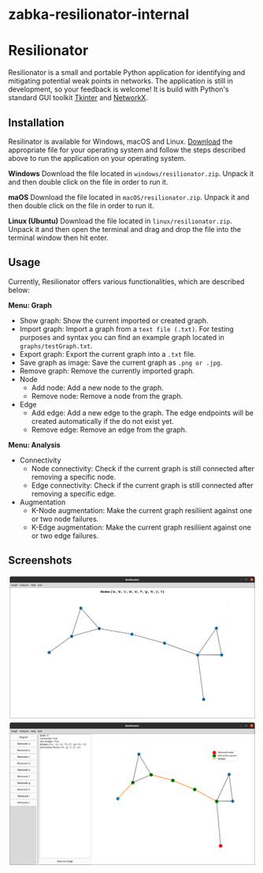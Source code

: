 # zabka-resilionator-internal

# Resilionator
Resilionator is a small and portable Python application for identifying and mitigating potential weak points in networks. The application is still in development, so your feedback is welcome! It is build with Python's standard GUI toolkit [Tkinter](https://docs.python.org/3/library/tkinter.html) and [NetworkX](https://networkx.org/).


## Installation
Resilinator is available for Windows, macOS and Linux. [Download](https://ucloud.univie.ac.at/index.php/s/JfBASDl7sSR3WdM) the appropriate file for your operating system and follow the steps described above to run the application on your operating system. 

**Windows**
Download the file located in ```windows/resilionator.zip```. Unpack it and then double click on the file in order to run it.

**maOS**
Download the file located in ```macOS/resilionator.zip```. Unpack it and then double click on the file in order to run it.

**Linux (Ubuntu)**
Download the file located in ```linux/resilionator.zip```. Unpack it and then open the terminal and drag and drop the file into the terminal window then hit enter.


## Usage
Currently, Resilionator offers various functionalities, which are described below:

**Menu: Graph**
- Show graph: Show the current imported or created graph.
- Import graph: Import a graph from a ```text file (.txt)```. For testing purposes and syntax you can find an example graph located in ```graphs/testGraph.txt```.
- Export graph: Export the current graph into a ```.txt``` file. 
- Save graph as image: Save the current graph as ```.png or .jpg```.
- Remove graph: Remove the currently imported graph.
- Node
  - Add node: Add a new node to the graph.
  - Remove node: Remove a node from the graph. 
- Edge
  - Add edge: Add a new edge to the graph. The edge endpoints will be created automatically if the do not exist yet.
  - Remove edge: Remove an edge from the graph.

**Menu: Analysis**
- Connectivity
  - Node connectivity: Check if the current graph is still connected after removing a specific node. 
  - Edge connectivity: Check if the current graph is still connected after removing a specific edge. 
- Augmentation
  - K-Node augmentation: Make the current graph resiliient against one or two node failures.
  - K-Edge augmentation: Make the current graph resiliient against one or two edge failures.


## Screenshots

![Homescreen](/screenshots/res1.png?raw=true "Homescreen")
![Node connectivity](/screenshots/res2.png?raw=true "Node connectivity")


